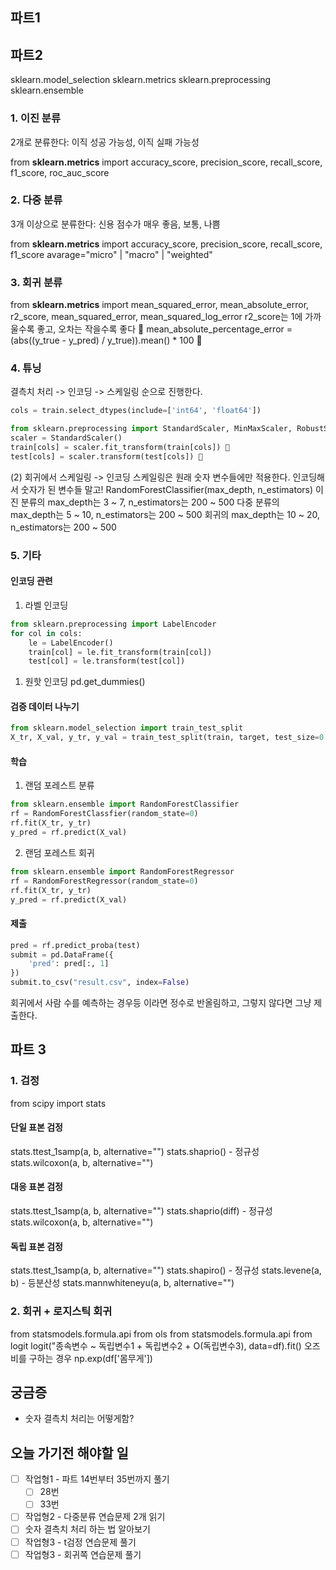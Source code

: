 ## 파트1
## 파트2
sklearn.model_selection
sklearn.metrics
sklearn.preprocessing
sklearn.ensemble

### 1. 이진 분류
2개로 분류한다: 이직 성공 가능성, 이직 실패 가능성

from **sklearn.metrics** import accuracy_score, precision_score, recall_score, f1_score, roc_auc_score

### 2. 다중 분류
3개 이상으로 분류한다: 신용 점수가 매우 좋음, 보통, 나쁨

from **sklearn.metrics** import accuracy_score, precision_score, recall_score, f1_score
avarage="micro" | "macro" | "weighted"

### 3. 회귀 분류
from **sklearn.metrics** import mean_squared_error, mean_absolute_error, r2_score, mean_squared_error, mean_squared_log_error
r2_score는 1에 가까울수록 좋고, 오차는 작을수록 좋다  📌
mean_absolute_percentage_error = (abs((y_true - y_pred) / y_true)).mean() * 100 📌

### 4. 튜닝
결측치 처리 -> 인코딩 -> 스케일링 순으로 진행한다.
```python
cols = train.select_dtypes(include=['int64', 'float64'])

from sklearn.preprocessing import StandardScaler, MinMaxScaler, RobustScaler
scaler = StandardScaler()
train[cols] = scaler.fit_transform(train[cols]) 📌
test[cols] = scaler.transform(test[cols]) 📌
```

(2) 회귀에서 스케일링 -> 인코딩
스케일링은 원래 숫자 변수들에만 적용한다. 인코딩해서 숫자가 된 변수들 말고!
RandomForestClassifier(max_depth, n_estimators)
이진 분류의 max_depth는 3 ~ 7, n_estimators는 200 ~ 500
다중 분류의 max_depth는 5 ~ 10, n_estimators는 200 ~ 500
회귀의 max_depth는 10 ~ 20, n_estimators는 200 ~ 500

### 5. 기타
#### 인코딩 관련
1. 라벨 인코딩
```python
from sklearn.preprocessing import LabelEncoder
for col in cols:
	le = LabelEncoder()
	train[col] = le.fit_transform(train[col])
	test[col] = le.transform(test[col])
```
1. 원핫 인코딩
	pd.get_dummies()
#### 검증 데이터 나누기
```python
from sklearn.model_selection import train_test_split
X_tr, X_val, y_tr, y_val = train_test_split(train, target, test_size=0.2, random_state=0)
```
#### 학습
1. 랜덤 포레스트 분류
```python
from sklearn.ensemble import RandomForestClassifier
rf = RandomForestClassfier(random_state=0)
rf.fit(X_tr, y_tr)
y_pred = rf.predict(X_val)
```

2. 랜덤 포레스트 회귀
```python
from sklearn.ensemble import RandomForestRegressor
rf = RandomForestRegressor(random_state=0)
rf.fit(X_tr, y_tr)
y_pred = rf.predict(X_val)
```

#### 제출
```python
pred = rf.predict_proba(test)
submit = pd.DataFrame({
	'pred': pred[:, 1] 
})
submit.to_csv("result.csv", index=False)
```
회귀에서 사람 수를 예측하는 경우등 이라면 정수로 반올림하고, 그렇지 않다면 그냥 제출한다.

## 파트 3

### 1. 검정
from scipy import stats
#### 단일 표본 검정
stats.ttest_1samp(a, b, alternative="")
stats.shaprio() - 정규성
stats.wilcoxon(a, b, alternative="")
#### 대응 표본 검정
stats.ttest_1samp(a, b, alternative="")
stats.shaprio(diff) - 정규성
stats.wilcoxon(a, b, alternative="")
#### 독립 표본 검정
stats.ttest_1samp(a, b, alternative="")
stats.shapiro() - 정규성
stats.levene(a, b) - 등분산성
stats.mannwhiteneyu(a, b, alternative="")

### 2. 회귀 + 로지스틱 회귀
from statsmodels.formula.api from ols
from statsmodels.formula.api from logit
logit("종속변수 ~ 독립변수1 + 독립변수2 + O(독립변수3), data=df).fit()
오즈비를 구하는 경우 np.exp(df['몸무게'])

## 궁금증
- 숫자 결측치 처리는 어떻게함?

## 오늘 가기전 해야할 일
- [ ] 작업형1 - 파트 14번부터 35번까지 풀기
	- [ ] 28번
	- [ ] 33번 
- [ ] 작업형2 - 다중분류 연습문제 2개 읽기
- [ ] 숫자 결측치 처리 하는 법 알아보기
- [ ] 작업형3 - t검정 연습문제 풀기
- [ ] 작업형3 - 회귀쪽 연습문제 풀기